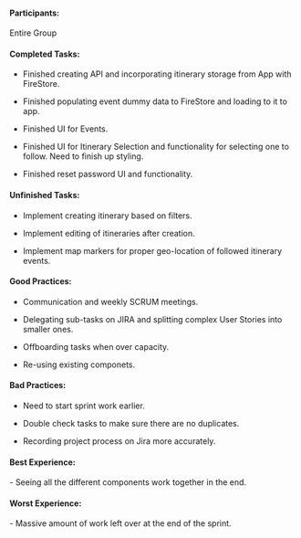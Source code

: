 <h4>Participants: </h4>
Entire Group

<h4>Completed Tasks:</h4>

- Finished creating API and incorporating itinerary storage from App with FireStore.

- Finished populating event dummy data to FireStore and loading to it to app.

- Finished UI for Events.

- Finished UI for Itinerary Selection and functionality for selecting one to follow. Need to finish up styling.

- Finished reset password UI and functionality.

<h4>Unfinished Tasks:</h4>

- Implement creating itinerary based on filters.

- Implement editing of itineraries after creation.

- Implement map markers for proper geo-location of followed itinerary events.

<h4>Good Practices:</h4>

- Communication and weekly SCRUM meetings.

- Delegating sub-tasks on JIRA and splitting complex User Stories into smaller ones.

- Offboarding tasks when over capacity.

- Re-using existing componets.

<h4>Bad Practices:</h4>

- Need to start sprint work earlier.

- Double check tasks to make sure there are no duplicates.

- Recording project process on Jira more accurately.

<h4>Best Experience:</h4>
- Seeing all the different components work together in the end.

<h4>Worst Experience:</h4>
- Massive amount of work left over at the end of the sprint.
